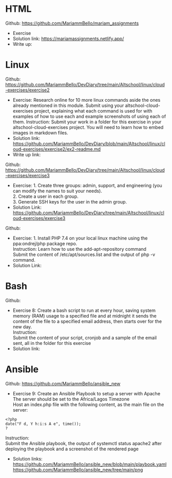# HTML 
Github: https://github.com/MariammBello/mariam_assignments
- Exercise
- Solution link: https://mariamassignments.netlify.app/
- Write up: 

# Linux
Github: https://github.com/MariammBello/DevDiary/tree/main/Altschool/linux/cloud-exercises/exercise2
- Exercise: Research online for 10 more linux commands aside the ones already mentioned in this module. 
Submit using your altschool-cloud-exercises project, explaining what each command is used for with examples of how to use each and example screenshots of using each of them.
Instruction: Submit your work in a folder for this exercise in your altschool-cloud-exercises project. You will need to learn how to embed images in markdown files.
- Solution link: https://github.com/MariammBello/DevDiary/blob/main/Altschool/linux/cloud-exercises/exercise2/ex2-readme.md
- Write up link:

Github: https://github.com/MariammBello/DevDiary/tree/main/Altschool/linux/cloud-exercises/exercise3
- Exercise: 1. Create three groups: admin, support, and engineering (you can modify the names to suit your needs).<br />
            2. Create a user in each group.<br />
            3. Generate SSH keys for the user in the admin group.
- Solution Link: https://github.com/MariammBello/DevDiary/tree/main/Altschool/linux/cloud-exercises/exercise3

Github: 
- Exercise: 1. Install PHP 7.4 on your local linux machine using the ppa:ondrej/php package repo.<br />
Instruction:
Learn how to use the add-apt-repository command<br />
Submit the content of /etc/apt/sources.list and the output of php -v command.
- Solution Link:


# Bash
Github: 
- Exercise 8: Create a bash script to run at every hour, saving system memory (RAM) usage to a specified file and at midnight it sends the content of the file to a specified email address, then starts over for the new day.<br />
Instruction:<br />
Submit the content of your script, cronjob and a sample of the email sent, all in the folder for this exercise
- Solution link: 

# Ansible
Github: https://github.com/MariammBello/ansible_new
- Exercise 9: Create an Ansible Playbook to setup a server with Apache<br />
The server should be set to the Africa/Lagos Timezone<br />
Host an index.php file with the following content, as the main file on the server:
```
<?php
date("F d, Y h:i:s A e", time());
?
```
Instruction: <br />
Submit the Ansible playbook, the output of systemctl status apache2 after deploying the playbook and a screenshot of the rendered page

- Solution links:  <br /> https://github.com/MariammBello/ansible_new/blob/main/playbook.yaml  <br /> https://github.com/MariammBello/ansible_new/tree/main/png



